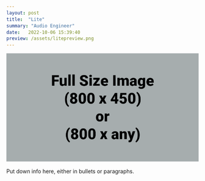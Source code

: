 ```yaml
---
layout: post
title:  "Lite"
summary: "Audio Engineer"
date:   2022-10-06 15:39:40
preview: /assets/litepreview.png
---
```


![Picture 1](/assets/fullsize.png)

Put down info here, either in bullets or paragraphs.